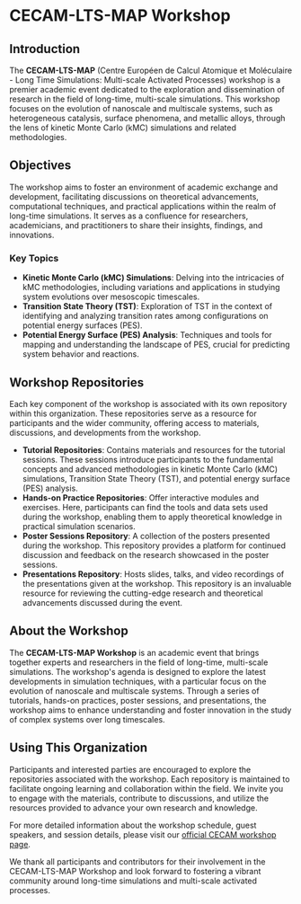 # CECAM-LTS-MAP Workshop

## Introduction
The **CECAM-LTS-MAP** (Centre Européen de Calcul Atomique et Moléculaire - Long
Time Simulations: Multi-scale Activated Processes) workshop is a premier
academic event dedicated to the exploration and dissemination of research in the
field of long-time, multi-scale simulations. This workshop focuses on the
evolution of nanoscale and multiscale systems, such as heterogeneous catalysis,
surface phenomena, and metallic alloys, through the lens of kinetic Monte Carlo
(kMC) simulations and related methodologies.

## Objectives
The workshop aims to foster an environment of academic exchange and development,
facilitating discussions on theoretical advancements, computational techniques,
and practical applications within the realm of long-time simulations. It serves
as a confluence for researchers, academicians, and practitioners to share their
insights, findings, and innovations.

### Key Topics
- **Kinetic Monte Carlo (kMC) Simulations**: Delving into the intricacies of kMC
  methodologies, including variations and applications in studying system
  evolutions over mesoscopic timescales.
- **Transition State Theory (TST)**: Exploration of TST in the context of
  identifying and analyzing transition rates among configurations on potential
  energy surfaces (PES).
- **Potential Energy Surface (PES) Analysis**: Techniques and tools for mapping
  and understanding the landscape of PES, crucial for predicting system behavior
  and reactions.
## Workshop Repositories

Each key component of the workshop is associated with its own repository within
this organization. These repositories serve as a resource for participants and
the wider community, offering access to materials, discussions, and developments
from the workshop.

- **Tutorial Repositories**: Contains materials and resources for the tutorial
  sessions. These sessions introduce participants to the fundamental concepts
  and advanced methodologies in kinetic Monte Carlo (kMC) simulations,
  Transition State Theory (TST), and potential energy surface (PES) analysis.
- **Hands-on Practice Repositories**: Offer interactive modules and exercises.
  Here, participants can find the tools and data sets used during the workshop,
  enabling them to apply theoretical knowledge in practical simulation
  scenarios.
- **Poster Sessions Repository**: A collection of the posters presented during
  the workshop. This repository provides a platform for continued discussion and
  feedback on the research showcased in the poster sessions.
- **Presentations Repository**: Hosts slides, talks, and video recordings of the
  presentations given at the workshop. This repository is an invaluable resource
  for reviewing the cutting-edge research and theoretical advancements discussed
  during the event.

## About the Workshop

The **CECAM-LTS-MAP Workshop** is an academic event that brings together experts
and researchers in the field of long-time, multi-scale simulations. The
workshop's agenda is designed to explore the latest developments in simulation
techniques, with a particular focus on the evolution of nanoscale and multiscale
systems. Through a series of tutorials, hands-on practices, poster sessions, and
presentations, the workshop aims to enhance understanding and foster innovation
in the study of complex systems over long timescales.

## Using This Organization

Participants and interested parties are encouraged to explore the repositories
associated with the workshop. Each repository is maintained to facilitate
ongoing learning and collaboration within the field. We invite you to engage
with the materials, contribute to discussions, and utilize the resources
provided to advance your own research and knowledge.

For more detailed information about the workshop schedule, guest speakers, and
session details, please visit our [official CECAM workshop
page](https://www.cecam.org/workshop-details/1317).

We thank all participants and contributors for their involvement in the
CECAM-LTS-MAP Workshop and look forward to fostering a vibrant community around
long-time simulations and multi-scale activated processes.
